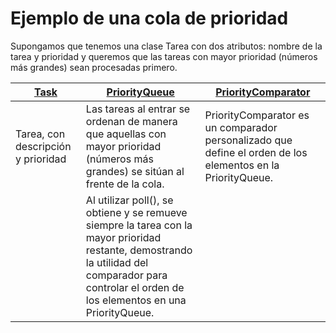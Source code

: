 # Ejemplo de una cola de prioridad

Supongamos que tenemos una clase Tarea con dos atributos: nombre de la tarea y prioridad y queremos que las tareas con mayor prioridad (números más grandes) sean procesadas primero.

|[Task](/src/casosDeUso/priorityQueue/Task.java)|[PriorityQueue](/src/casosDeUso/priorityQueue/PrioriyQueue.java)|[PriorityComparator](/src/casosDeUso/priorityQueue/PriorityComparator.java)|
|-|-|-|
|Tarea, con descripción y prioridad|Las tareas al entrar se ordenan de manera que aquellas con mayor prioridad (números más grandes) se sitúan al frente de la cola.|PriorityComparator es un comparador personalizado que define el orden de los elementos en la PriorityQueue.|
||Al utilizar poll(), se obtiene y se remueve siempre la tarea con la mayor prioridad restante, demostrando la utilidad del comparador para controlar el orden de los elementos en una PriorityQueue.||

